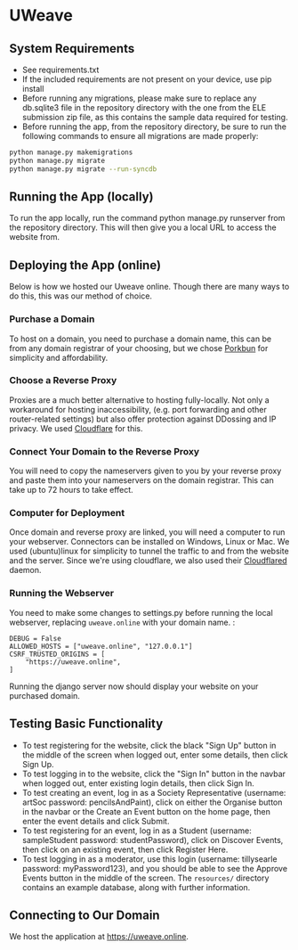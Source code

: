 # UWeave

## System Requirements
- See requirements.txt
- If the included requirements are not present on your device, use pip install
- Before running any migrations, please make sure to replace any db.sqlite3 file in the repository directory with the one from the ELE submission zip file, as this contains the sample data required for testing.
- Before running the app, from the repository directory, be sure to run the following commands to ensure all migrations are made properly:
```bash
python manage.py makemigrations
python manage.py migrate
python manage.py migrate --run-syncdb
```
## Running the App (locally)
To run the app locally, run the command python manage.py runserver from the repository directory.
This will then give you a local URL to access the website from.

## Deploying the App (online)
Below is how we hosted our Uweave online. Though there are many ways to do this, this was our method of choice.

### Purchase a Domain
To host on a domain, you need to purchase a domain name, this can be from any domain registrar of your choosing, but we chose [Porkbun](https://porkbun.com/) for simplicity and affordability.

### Choose a Reverse Proxy
 Proxies are a much better alternative to hosting fully-locally. Not only a workaround for hosting inaccessibility, (e.g. port forwarding and other router-related settings) but also offer protection against DDossing and IP privacy. We used [Cloudflare](https://www.cloudflare.com/) for this.

### Connect Your Domain to the Reverse Proxy
You will need to copy the nameservers given to you by your reverse proxy and paste them into your nameservers on the domain registrar. This can take up to 72 hours to take effect.

### Computer for Deployment
Once domain and reverse proxy are linked, you will need a computer to run your webserver. Connectors can be installed on Windows, Linux or Mac. We used (ubuntu)linux for simplicity to tunnel the traffic to and from the website and the server. Since we're using cloudflare, we also used their [Cloudflared](https://developers.cloudflare.com/cloudflare-one/connections/connect-networks/downloads/) daemon.

### Running the Webserver
You need to make some changes to settings.py before running the local webserver, replacing ``uweave.online`` with your domain name. :
```
DEBUG = False
ALLOWED_HOSTS = ["uweave.online", "127.0.0.1"]
CSRF_TRUSTED_ORIGINS = [
    "https://uweave.online",
]
```
Running the django server now should display your website on your purchased domain.

## Testing Basic Functionality
- To test registering for the website, click the black "Sign Up" button in the middle of the screen when logged out, enter some details, then click Sign Up.
- To test logging in to the website, click the "Sign In" button in the navbar when logged out, enter existing login details, then click Sign In.
- To test creating an event, log in as a Society Representative (username: artSoc password: pencilsAndPaint), click on either the Organise button in the navbar or the Create an Event button on the home page, then enter the event details and click Submit.
- To test registering for an event, log in as a Student (username: sampleStudent password: studentPassword), click on Discover Events, then click on an existing event, then click Register Here. 
- To test logging in as a moderator, use this login (username: tillysearle password: myPassword123), and you should be able to see the Approve Events button in the middle of the screen.
The `resources/` directory contains an example database, along with further information.

## Connecting to Our Domain
We host the application at https://uweave.online.
